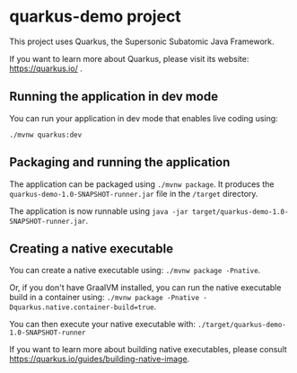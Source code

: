 # quarkus-demo project

This project uses Quarkus, the Supersonic Subatomic Java Framework.

If you want to learn more about Quarkus, please visit its website: https://quarkus.io/ .

## Running the application in dev mode

You can run your application in dev mode that enables live coding using:
```
./mvnw quarkus:dev
```

## Packaging and running the application

The application can be packaged using `./mvnw package`.
It produces the `quarkus-demo-1.0-SNAPSHOT-runner.jar` file in the `/target` directory.

The application is now runnable using `java -jar target/quarkus-demo-1.0-SNAPSHOT-runner.jar`.

## Creating a native executable

You can create a native executable using: `./mvnw package -Pnative`.

Or, if you don't have GraalVM installed, you can run the native executable build in a container using: `./mvnw package -Pnative -Dquarkus.native.container-build=true`.

You can then execute your native executable with: `./target/quarkus-demo-1.0-SNAPSHOT-runner`

If you want to learn more about building native executables, please consult https://quarkus.io/guides/building-native-image.
